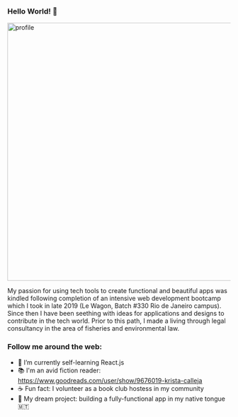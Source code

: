### Hello World! 👋

<img width="583" alt="profile" src="https://user-images.githubusercontent.com/40354833/111563397-a770a480-8776-11eb-9451-7b5535bb0f80.png">

My passion for using tech tools to create functional and beautiful apps was kindled following completion of an intensive web development bootcamp which I took in late 2019 (Le Wagon, Batch #330 Rio de Janeiro campus). Since then I have been seething with ideas for applications and designs to contribute in the tech world.
Prior to this path, I made a living through legal consultancy in the area of fisheries and environmental law. 

### Follow me around the web:
- 🌱 I’m currently self-learning React.js 
- 📚 I'm an avid fiction reader: https://www.goodreads.com/user/show/9676019-krista-calleja
- ☕️ Fun fact: I volunteer as a book club hostess in my community
- 📱 My dream project: building a fully-functional app in my native tongue 🇲🇹

